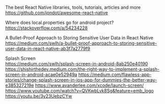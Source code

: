 The best React Native libraries, tools, tutorials, articles and more<br/>
https://github.com/jondot/awesome-react-native

Where does local.properties go for android project?<br/>
https://stackoverflow.com/a/54234228

A Bullet-Proof Approach to Storing Sensitive User Data in React Native<br/>
https://medium.com/swlh/a-bullet-proof-approach-to-storing-sensitive-user-data-in-react-native-ab3f7a2779f9

Splash Screen<br/>
https://medium.com/swlh/splash-screen-in-android-8ab250e40190
https://shishirthedev.medium.com/the-right-way-to-implement-a-splash-screen-in-android-acae0e52949a
https://medium.com/flawless-app-stories/change-splash-screen-in-ios-app-for-dummies-the-better-way-e385327219e
https://www.avanderlee.com/xcode/launch-screen/
https://www.youtube.com/watch?v=QVKwbLvk8Sg&feature=emb_logo
https://youtu.be/3y23UebzCYw
